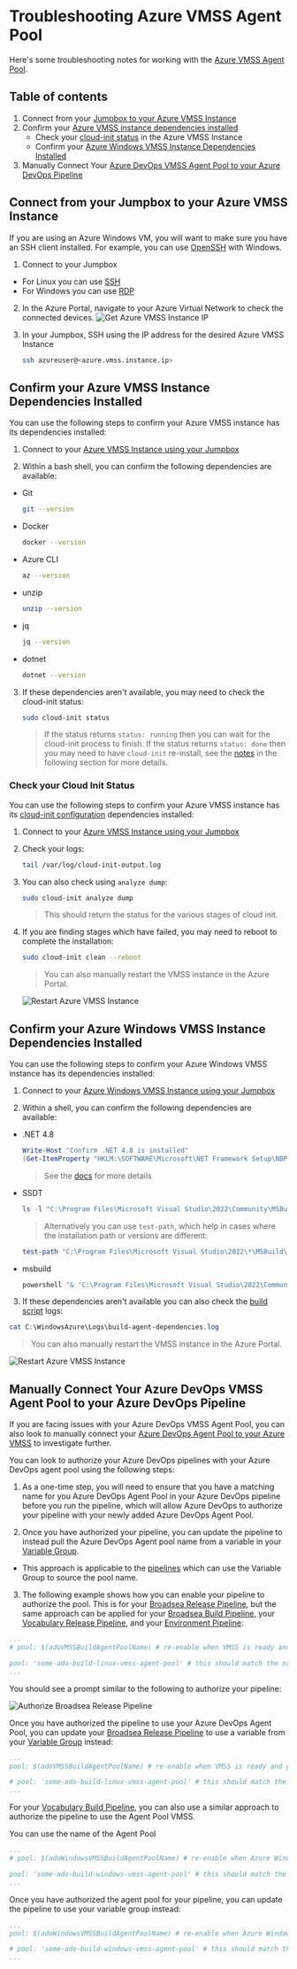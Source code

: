 # Troubleshooting Azure VMSS Agent Pool

Here's some troubleshooting notes for working with the [Azure VMSS Agent Pool](/infra/terraform/bootstrap/README.md/#step-5-setup-your-azure-devops-agent-pool).

## Table of contents

1. Connect from your [Jumpbox to your Azure VMSS Instance](#connect-from-your-jumpbox-to-your-azure-vmss-instance)
2. Confirm your [Azure VMSS instance dependencies installed](#confirm-your-azure-vmss-instance-dependencies-installed)
    * Check your [cloud-init status](#check-your-cloud-init-status) in the Azure VMSS Instance
    * Confirm your [Azure Windows VMSS Instance Dependencies Installed](#confirm-your-azure-windows-vmss-instance-dependencies-installed)
3. Manually Connect Your [Azure DevOps VMSS Agent Pool to your Azure DevOps Pipeline](#manually-connect-your-azure-devops-vmss-agent-pool-to-your-azure-devops-pipeline)

## Connect from your Jumpbox to your Azure VMSS Instance

If you are using an Azure Windows VM, you will want to make sure you have an SSH client installed.  For example, you can use [OpenSSH](https://docs.microsoft.com/en-us/windows-server/administration/openssh/openssh_install_firstuse) with Windows.

1. Connect to your Jumpbox
  * For Linux you can use [SSH](https://docs.microsoft.com/en-us/azure/virtual-machines/linux/mac-create-ssh-keys#ssh-into-your-vm)
  * For Windows you can use [RDP](https://docs.microsoft.com/en-us/azure/virtual-machines/windows/connect-logon)

2. In the Azure Portal, navigate to your Azure Virtual Network to check the connected devices.
  ![Get Azure VMSS Instance IP](/docs/media/connect_to_azure_vmss_instance_1.png)

3. In your Jumpbox, SSH using the IP address for the desired Azure VMSS Instance

    ```bash
    ssh azureuser@<azure.vmss.instance.ip>
    ```

## Confirm your Azure VMSS Instance Dependencies Installed

You can use the following steps to confirm your Azure VMSS instance has its dependencies installed:

1. Connect to your [Azure VMSS Instance using your Jumpbox](#connect-from-your-jumpbox-to-your-azure-vmss-instance)

2. Within a bash shell, you can confirm the following dependencies are available:
  * Git
    ```bash
    git --version
    ```

  * Docker
    ```bash
    docker --version
    ```

  * Azure CLI
    ```bash
    az --version
    ```
  
  * unzip
    ```bash
    unzip --version
    ```

  * jq
    ```bash
    jq --version
    ```

  * dotnet
    ```bash
    dotnet --version
    ```

3. If these dependencies aren't available, you may need to check the cloud-init status:
    ```bash
    sudo cloud-init status
    ```
    > If the status returns `status: running` then you can wait for the cloud-init process to finish.  If the status returns `status: done` then you may need to have `cloud-init` re-install, see the [notes](#check-your-cloud-init-status) in the following section for more details.

### Check your Cloud Init Status

You can use the following steps to confirm your Azure VMSS instance has its [cloud-init configuration](/infra/terraform/bootstrap/adobuilder.conf) dependencies installed:

1. Connect to your [Azure VMSS Instance using your Jumpbox](#connect-from-your-jumpbox-to-your-azure-vmss-instance)

2. Check your logs:

    ```bash
    tail /var/log/cloud-init-output.log
    ```

3. You can also check using `analyze dump`:

    ```bash
    sudo cloud-init analyze dump
    ```
      > This should return the status for the various stages of cloud init.
  
4. If you are finding stages which have failed, you may need to reboot to complete the installation:

    ```bash
    sudo cloud-init clean --reboot
    ```

    > You can also manually restart the VMSS instance in the Azure Portal.

    ![Restart Azure VMSS Instance](/docs/media/azure_vmss_restart_instance.png)

## Confirm your Azure Windows VMSS Instance Dependencies Installed

You can use the following steps to confirm your Azure Windows VMSS instance has its dependencies installed:

1. Connect to your [Azure Windows VMSS Instance using your Jumpbox](#connect-from-your-jumpbox-to-your-azure-vmss-instance)

2. Within a shell, you can confirm the following dependencies are available:
  * .NET 4.8

    ```powershell
    Write-Host "Confirm .NET 4.8 is installed"
    (Get-ItemProperty "HKLM:\SOFTWARE\Microsoft\NET Framework Setup\NDP\v4\Full").Release -ge 528040
    ```
    > See the [docs](https://docs.microsoft.com/en-us/dotnet/framework/migration-guide/how-to-determine-which-versions-are-installed#minimum-version) for more details

  * SSDT

    ```powershell
    ls -l "C:\Program Files\Microsoft Visual Studio\2022\Community\MSBuild\Microsoft\VisualStudio\v17.0\SSDT"
    ```

    > Alternatively you can use `test-path`, which help in cases where the installation path or versions are different:
    
    ```powershell
    test-path "C:\Program Files\Microsoft Visual Studio\2022\*\MSBuild\Microsoft\VisualStudio\*\SSDT"
    ```

  * msbuild

    ```powershell
    powershell "& 'C:\Program Files\Microsoft Visual Studio\2022\Community\MSBuild\Current\Bin\msbuild.exe' -version"
    ```
  
3. If these dependencies aren't available you can also check the [build script](/infra/terraform/bootstrap/scripts/build-agent-dependencies.ps1) logs:

  ```powershell
  cat C:\WindowsAzure\Logs\build-agent-dependencies.log
  ```

  > You can also manually restart the VMSS instance in the Azure Portal.

  ![Restart Azure VMSS Instance](/docs/media/azure_windows_vmss_restart_instance.png)

## Manually Connect Your Azure DevOps VMSS Agent Pool to your Azure DevOps Pipeline

If you are facing issues with your Azure DevOps VMSS Agent Pool, you can also look to manually connect your [Azure DevOps Agent Pool to your Azure VMSS](https://docs.microsoft.com/en-us/azure/devops/pipelines/agents/scale-set-agents?view=azure-devops) to investigate further.

You can look to authorize your Azure DevOps pipelines with your Azure DevOps agent pool using the following steps:

1. As a one-time step, you will need to ensure that you have a matching name for you Azure DevOps Agent Pool in your Azure DevOps pipeline before you run the pipeline, which will allow Azure DevOps to authorize your pipeline with your newly added Azure DevOps Agent Pool.

2. Once you have authorized your pipeline, you can update the pipeline to instead pull the Azure DevOps Agent pool name from a variable in your [Variable Group](/docs/update_your_variables.md/#3-environment-vg).
  * This approach is applicable to the [pipelines](/pipelines/README.md/) which can use the Variable Group to source the pool name.
  
3. The following example shows how you can enable your pipeline to authorize the pool.  This is for your [Broadsea Release Pipeline](/pipelines/README.md#broadsea-release-pipeline), but the same approach can be applied for your [Broadsea Build Pipeline](/pipelines/README.md#broadsea-build-pipeline), your [Vocabulary Release Pipeline](/pipelines/README.md#vocabulary-release-pipeline), and your [Environment Pipeline](/pipelines/README.md#environment-pipeline):

  ```yaml
  ...
  # pool: $(adoVMSSBuildAgentPoolName) # re-enable when VMSS is ready and you have granted access to the agent pool
  
  pool: 'some-ado-build-linux-vmss-agent-pool' # this should match the name of your azure devops VMSS agent pool.  You can comment this out when you have authorized your Azure DevOps agent pool and then rely on the variable from your Variable Group.
  ...
  ```
  
  You should see a prompt similar to the following to authorize your pipeline:

  ![Authorize Broadsea Release Pipeline](/docs/media/broadsea_release_pipeline_achilles_etl_synthea_0.png)

  Once you have authorized the pipeline to use your Azure DevOps Agent Pool, you can update your [Broadsea Release Pipeline](/pipelines/README.md/#broadsea-release-pipeline) to use a variable from your [Variable Group](/docs/update_your_variables.md/#3-environment-vg) instead:

  ```yaml
  ...
  pool: $(adoVMSSBuildAgentPoolName) # re-enable when VMSS is ready and you have granted access to the agent pool
  
  # pool: 'some-ado-build-linux-vmss-agent-pool' # this should match the name of your azure devops VMSS agent pool.  You can comment this out when you have authorized your Azure DevOps agent pool and then rely on the variable from your Variable Group.
  ...
  ```

  For your [Vocabulary Build Pipeline](/pipelines/README.md#vocabulary-build-pipeline), you can also use a similar approach to authorize the pipeline to use the Agent Pool VMSS.

  You can use the name of the Agent Pool
  ```yaml
  ...
  # pool: $(adoWindowsVMSSBuildAgentPoolName) # re-enable when Azure Windows VMSS is ready and you have granted access to the agent pool
  
  pool: 'some-ado-build-windows-vmss-agent-pool' # this should match the name of your azure devops Windows VMSS agent pool.  You can comment this out when you have authorized your Azure DevOps agent pool and then rely on the variable from your Variable Group.
  ...
  ```

  Once you have authorized the agent pool for your pipeline, you can update the pipeline to use your variable group instead:
  
  ```yaml
  ...
  pool: $(adoWindowsVMSSBuildAgentPoolName) # re-enable when Azure Windows VMSS is ready and you have granted access to the agent pool
  
  # pool: 'some-ado-build-windows-vmss-agent-pool' # this should match the name of your azure devops Windows VMSS agent pool.  You can comment this out when you have authorized your Azure DevOps agent pool and then rely on the variable from your Variable Group.
  ...
  ```